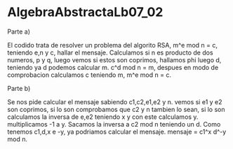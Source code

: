 # AlgebraAbstractaLb07_02
Parte a)

El codido trata de resolver un problema del algorito RSA, m^e mod n = c, teniendo e,n y c, hallar el mensaje.
Calculamos si n es producto de dos numeros, p y q, luego vemos si estos son coprimos, hallamos phi luego d, teniendo ya d podemos calcular m.
c^d mod n = m, despues en modo de comprobacion calculamos c teniendo m, m^e mod n = c.

Parte b)

Se nos pide calcular el mensaje sabiendo c1,c2,e1,e2 y n.
vemos si e1 y e2 son coprimos, si lo son comprobamos que c2 y n tambien lo sean, si lo son calculamos la inversa de e,e2 teniendo x y con este calculamos y. multiplicamos -1 a y.
Sacamos la inversa a c2 mod n teniendo un d.
Como tenemos c1,d,x e -y, ya podriamos calcular el mensaje. mensaje = c1^x d^-y mod n.
